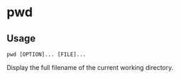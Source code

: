 # pwd

## Usage

```
pwd [OPTION]... [FILE]...
```

Display the full filename of the current working directory.
